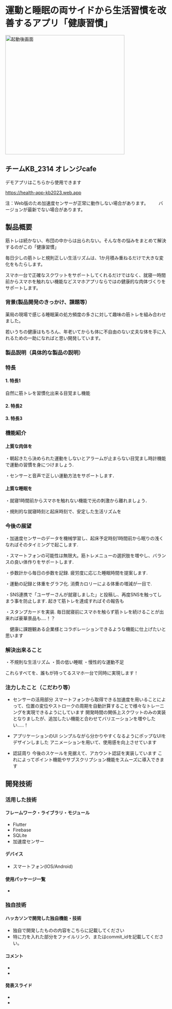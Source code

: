 # 運動と睡眠の両サイドから生活習慣を改善するアプリ「健康習慣」


<img width="373" alt="起動後画面" src="https://github.com/jphacks/KB_2314/assets/89514219/244b716c-cfdc-4131-a7b5-b88c3934c829">


## チームKB_2314 オレンジcafe

デモアプリはこちらから使用できます

https://health-app-kb2023.web.app

注：Web版のため加速度センサーが正常に動作しない場合があります。
　　バージョンが最新でない場合があります。

## 製品概要

筋トレは続かない、布団の中からは出られない。そんな冬の悩みをまとめて解決するのがこの「健康習慣」

毎日少しの筋トレと規則正しい生活リズムは、1か月積み重ねるだけで大きな変化をもたらします。

スマホ一台で正確なスクワットをサポートしてくれるだけではなく、就寝一時間前からスマホを触れない機能などスマホアプリならではの健康的な肉体づくりをサポートします。

### 背景(製品開発のきっかけ、課題等）
薬局の現場で感じる睡眠薬の処方頻度の多さに対して趣味の筋トレを組み合わせました。

若いうちの健康はもちろん、年老いてからも体に不自由のない丈夫な体を手に入れるための一助になればと思い開発しています。

### 製品説明（具体的な製品の説明）

### 特長
#### 1. 特長1
自然に筋トレを習慣化出来る目覚まし機能
#### 2. 特長2
#### 3. 特長3


### 機能紹介
#### 上質な肉体を
・朝起きたら決められた運動をしないとアラームが止まらない目覚まし時計機能で運動の習慣を身につけましょう.

・センサーと音声で正しい運動方法をサポートします．


#### 上質な睡眠を

・就寝1時間前からスマホを触れない機能で光の刺激から離れましょう．

・規則的な就寝時刻と起床時刻で、安定した生活リズムを

### 今後の展望


・加速度センサーのデータを機械学習し、起床予定時刻1時間前から眠りの浅くなればそのタイミングで起こします.

・スマートフォンの可能性は無限大。筋トレメニューの選択肢を増やし、バランスの良い体作りをサポートします.

・歩数計から毎日の歩数を記録. 疲労度に応じた睡眠時間を提案します.

・運動の記録と体重をグラフ化. 消費カロリーによる体重の増減が一目で.

・SNS連携で「ユーザーさんが就寝しました」と投稿し、再度SNSを触ってしまう事を防止します. 起きて筋トレを達成すればその報告も

・スタンプカードを実装. 毎日就寝前にスマホを触らず筋トレを続けることが出来れば豪華景品も....！？

　健康に課題観ある企業様とコラボレーションできるような機能に仕上げたいと思います
 


### 解決出来ること

・不規則な生活リズム
・質の低い睡眠
・慢性的な運動不足

これらすべてを、誰もが持ってるスマホ一台で同時に実現します！

 
 
### 注力したこと（こだわり等）
* センサーの活用部分
  スマートフォンから取得できる加速度を用いることによって、位置の変位やストロークの周期を自動計算することで様々なトレーニングを実現できるようにしています
  開発時間の関係上スクワットのみの実装となりましたが、追加したい機能と合わせてバリエーションを増やしたい.....！
  
* アプリケーションのUI
  シンプルながら分かりやすくなるようにポップなUIをデザインしました
  アニメーションを用いて、使用感を向上させています
  
* 認証周り
  今後のスケールを見据えて、アカウント認証を実装しています
  これによってポイント機能やサブスクリプション機能をスムーズに導入できます
  

## 開発技術
### 活用した技術

#### フレームワーク・ライブラリ・モジュール
* Flutter
* Firebase
* SQLite
* 加速度センサー

#### デバイス
* スマートフォン(IOS/Android)

  

#### 使用パッケージ一覧
* 

### 独自技術
#### ハッカソンで開発した独自機能・技術
* 独自で開発したものの内容をこちらに記載してください
* 特に力を入れた部分をファイルリンク、またはcommit_idを記載してください。

#### コメント
* 
* 

#### 発表スライド
* 
* 
